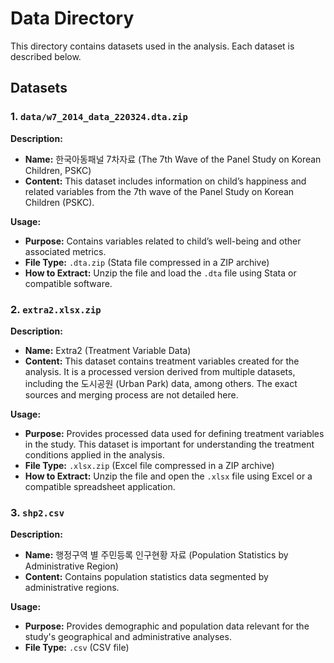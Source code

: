 # Data Directory

This directory contains datasets used in the analysis. Each dataset is described below.

## Datasets

### 1. `data/w7_2014_data_220324.dta.zip`
**Description:**
- **Name:** 한국아동패널 7차자료 (The 7th Wave of the Panel Study on Korean Children, PSKC)
- **Content:** This dataset includes information on child’s happiness and related variables from the 7th wave of the Panel Study on Korean Children (PSKC).

**Usage:**
- **Purpose:** Contains variables related to child’s well-being and other associated metrics.
- **File Type:** `.dta.zip` (Stata file compressed in a ZIP archive)
- **How to Extract:** Unzip the file and load the `.dta` file using Stata or compatible software.

### 2. `extra2.xlsx.zip`
**Description:**
- **Name:** Extra2 (Treatment Variable Data)
- **Content:** This dataset contains treatment variables created for the analysis. It is a processed version derived from multiple datasets, including the 도시공원 (Urban Park) data, among others. The exact sources and merging process are not detailed here.

**Usage:**
- **Purpose:** Provides processed data used for defining treatment variables in the study. This dataset is important for understanding the treatment conditions applied in the analysis.
- **File Type:** `.xlsx.zip` (Excel file compressed in a ZIP archive)
- **How to Extract:** Unzip the file and open the `.xlsx` file using Excel or a compatible spreadsheet application.

### 3. `shp2.csv`
**Description:**
- **Name:** 행정구역 별 주민등록 인구현황 자료 (Population Statistics by Administrative Region)
- **Content:** Contains population statistics data segmented by administrative regions.

**Usage:**
- **Purpose:** Provides demographic and population data relevant for the study's geographical and administrative analyses.
- **File Type:** `.csv` (CSV file)

